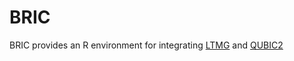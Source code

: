 # BRIC

BRIC provides an R environment for integrating [LTMG](https://academic.oup.com/nar/article/47/18/e111/5542876) and [QUBIC2](https://academic.oup.com/bioinformatics/advance-article/doi/10.1093/bioinformatics/btz692/5567116)

